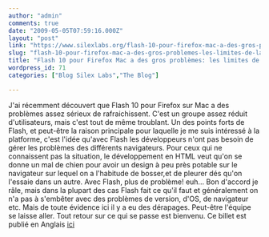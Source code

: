 ```yaml
---
author: "admin"
comments: true
date: "2009-05-05T07:59:16.000Z"
layout: "post"
link: "https://www.silexlabs.org/flash-10-pour-firefox-mac-a-des-gros-problemes-les-limites-de-la-compatibilite-de-flash-avec-tout/"
slug: "flash-10-pour-firefox-mac-a-des-gros-problemes-les-limites-de-la-compatibilite-de-flash-avec-tout"
title: "Flash 10 pour Firefox Mac a des gros problèmes: les limites de la compatibilité de Flash avec tout"
wordpress_id: 71
categories: ["Blog Silex Labs","The Blog"]

---
```

J'ai récemment découvert que Flash 10 pour Firefox sur Mac a des problèmes assez sérieux de rafraichissent. C'est un groupe assez réduit d'utilisateurs, mais c'est tout de même troublant. Un des points forts de Flash, et peut-être la raison principale pour laquelle je me suis intéressé à la platforme, c'est l'idée qu'avec Flash les développeurs n'ont pas besoin de gérer les problèmes des différents navigateurs. Pour ceux qui ne connaissent pas la situation, le développement en HTML veut qu'on se donne un mal de chien pour avoir un design à peu près potable sur le navigateur sur lequel on a l'habitude de bosser,et de pleurer dés qu'on l'essaie dans un autre. Avec Flash, plus de problème! euh...
Bon d'accord je râle, mais dans la plupart des cas Flash fait ce qu'il faut et généralement on n'a pas à s'embêter avec des problèmes de version, d'OS, de navigateur etc. Mais de toute évidence ici il y a eu des dérapages. Peut-être l'équipe se laisse aller. Tout retour sur ce qui se passe est bienvenu.
Ce billet est publié en Anglais [ici](http://arielsommeria.com/blog/2009/05/05/flash-player-10-for-firefox-on-mac-os-sucks-the-limits-of-flash-cross-everything-compatibility/)

